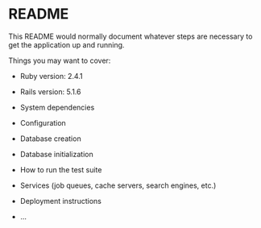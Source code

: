 # README

This README would normally document whatever steps are necessary to get the
application up and running.

Things you may want to cover:

* Ruby version: 2.4.1

* Rails version: 5.1.6

* System dependencies

* Configuration

* Database creation

* Database initialization

* How to run the test suite

* Services (job queues, cache servers, search engines, etc.)

* Deployment instructions

* ...
